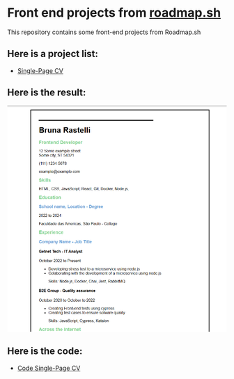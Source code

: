 # Front end projects from [roadmap.sh](#https://roadmap.sh/frontend/projects)

This repository contains some front-end projects from Roadmap.sh

## Here is a project list: 
- [Single-Page CV](https://roadmap.sh/projects/single-page-cv)
## Here is the result:
![Single-Page CV](/Frontend/single-page-cv/assets/result-cv.PNG)

## Here is the code:
- [Code Single-Page CV](https://github.com/RastelliBru/roadmapProjects/blob/main/Frontend/single-page-cv/index.html)